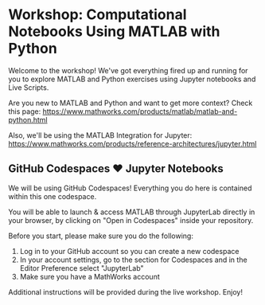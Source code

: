 # Workshop: Computational Notebooks Using MATLAB with Python

Welcome to the workshop! We've got everything fired up and running for you to explore MATLAB and Python exercises using Jupyter notebooks and Live Scripts.

Are you new to MATLAB and Python and want to get more context? Check this page: https://www.mathworks.com/products/matlab/matlab-and-python.html

Also, we'll be using the MATLAB Integration for Jupyter: https://www.mathworks.com/products/reference-architectures/jupyter.html

## GitHub Codespaces ♥️ Jupyter Notebooks
We will be using GitHub Codespaces! Everything you do here is contained within this one codespace. 

You will be able to launch & access MATLAB through JupyterLab directly in your browser, by clicking on "Open in Codespaces" inside your repository.

Before you start, please make sure you do the following: 
1. Log in to your GitHub account so you can create a new codespace
2. In your account settings, go to the section for Codespaces and in the Editor Preference select "JupyterLab"
3. Make sure you have a MathWorks account

Additional instructions will be provided during the live workshop. Enjoy!
